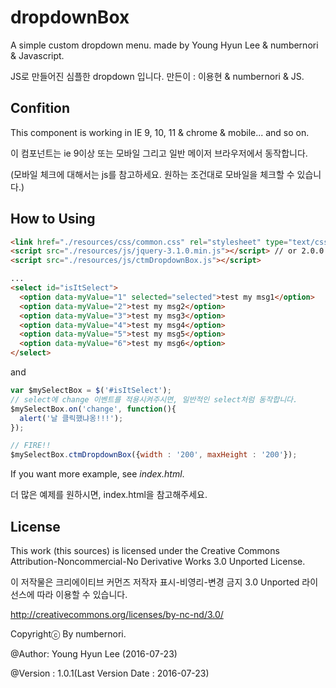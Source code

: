 # dropdownBox

A simple custom dropdown menu. made by Young Hyun Lee & numbernori & Javascript.

JS로 만들어진 심플한 dropdown 입니다.
만든이 : 이용현 & numbernori & JS.

## Confition

This component is working in IE 9, 10, 11 & chrome & mobile... and so on.

이 컴포넌트는 ie 9이상 또는 모바일 그리고 일반 메이저 브라우저에서 동작합니다.

(모바일 체크에 대해서는 js를 참고하세요. 원하는 조건대로 모바일을 체크할 수 있습니다.)

## How to Using

```html
<link href="./resources/css/common.css" rel="stylesheet" type="text/css" />
<script src="./resources/js/jquery-3.1.0.min.js"></script> // or 2.0.0 upper. 2.0.0 버전 이상이라면 크게 상관없습니다.
<script src="./resources/js/ctmDropdownBox.js"></script>

...
<select id="isItSelect">
  <option data-myValue="1" selected="selected">test my msg1</option>
  <option data-myValue="2">test my msg2</option>
  <option data-myValue="3">test my msg3</option>
  <option data-myValue="4">test my msg4</option>
  <option data-myValue="5">test my msg5</option>
  <option data-myValue="6">test my msg6</option>
</select>
```

and

```js
var $mySelectBox = $('#isItSelect');
// select에 change 이벤트를 적용시켜주시면, 일반적인 select처럼 동작합니다.
$mySelectBox.on('change', function(){
  alert('날 클릭했냐옹!!!');
});

// FIRE!!
$mySelectBox.ctmDropdownBox({width : '200', maxHeight : '200'});

```

If you want more example, see *index.html*.

더 많은 예제를 원하시면, index.html을 참고해주세요.

## License

This work (this sources) is licensed under the Creative Commons Attribution-Noncommercial-No Derivative Works 3.0 Unported License.

이 저작물은 크리에이티브 커먼즈 저작자 표시-비영리-변경 금지 3.0 Unported 라이선스에 따라 이용할 수 있습니다.

http://creativecommons.org/licenses/by-nc-nd/3.0/

Copyrightⓒ By numbernori.

@Author: Young Hyun Lee (2016-07-23)

@Version : 1.0.1(Last Version Date : 2016-07-23)

